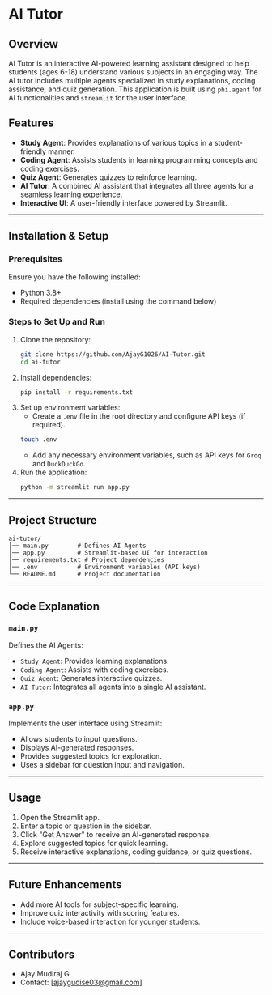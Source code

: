 # AI Tutor

## Overview
AI Tutor is an interactive AI-powered learning assistant designed to help students (ages 6-18) understand various subjects in an engaging way. The AI tutor includes multiple agents specialized in study explanations, coding assistance, and quiz generation. This application is built using `phi.agent` for AI functionalities and `streamlit` for the user interface.

## Features
- **Study Agent**: Provides explanations of various topics in a student-friendly manner.
- **Coding Agent**: Assists students in learning programming concepts and coding exercises.
- **Quiz Agent**: Generates quizzes to reinforce learning.
- **AI Tutor**: A combined AI assistant that integrates all three agents for a seamless learning experience.
- **Interactive UI**: A user-friendly interface powered by Streamlit.

---

## Installation & Setup

### Prerequisites
Ensure you have the following installed:
- Python 3.8+
- Required dependencies (install using the command below)

### Steps to Set Up and Run
1. Clone the repository:
   ```sh
   git clone https://github.com/AjayG1026/AI-Tutor.git
   cd ai-tutor
   ```
2. Install dependencies:
   ```sh
   pip install -r requirements.txt
   ```
3. Set up environment variables:
   - Create a `.env` file in the root directory and configure API keys (if required).
   ```sh
   touch .env
   ```
   - Add any necessary environment variables, such as API keys for `Groq` and `DuckDuckGo`.
4. Run the application:
   ```sh
   python -m streamlit run app.py
   ```

---

## Project Structure
```
ai-tutor/
│── main.py        # Defines AI Agents
│── app.py         # Streamlit-based UI for interaction
│── requirements.txt # Project dependencies
│── .env           # Environment variables (API keys)
└── README.md      # Project documentation
```

---

## Code Explanation

### `main.py`
Defines the AI Agents:
- `Study Agent`: Provides learning explanations.
- `Coding Agent`: Assists with coding exercises.
- `Quiz Agent`: Generates interactive quizzes.
- `AI Tutor`: Integrates all agents into a single AI assistant.

### `app.py`
Implements the user interface using Streamlit:
- Allows students to input questions.
- Displays AI-generated responses.
- Provides suggested topics for exploration.
- Uses a sidebar for question input and navigation.

---

## Usage
1. Open the Streamlit app.
2. Enter a topic or question in the sidebar.
3. Click "Get Answer" to receive an AI-generated response.
4. Explore suggested topics for quick learning.
5. Receive interactive explanations, coding guidance, or quiz questions.

---

## Future Enhancements
- Add more AI tools for subject-specific learning.
- Improve quiz interactivity with scoring features.
- Include voice-based interaction for younger students.

---

## Contributors
- Ajay Mudiraj G
- Contact: [ajaygudise03@gmail.com]

